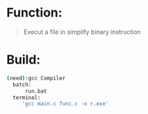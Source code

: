 # Function:  
>Execut a file in simplify binary instruction  
# Build:  
``` bash
(need):gcc Compiler  
  batch:  
      run.bat  
  terminal:  
     'gcc main.c func.c -o r.exe'
```
